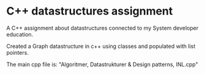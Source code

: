 # C++ datastructures assignment
A C++ assignment about datastructures connected to my System developer education.

Created a Graph datastructure in c++ using classes and populated with list pointers. 

The main cpp file is: "Algoritmer, Datastrukturer & Design patterns, INL.cpp"
